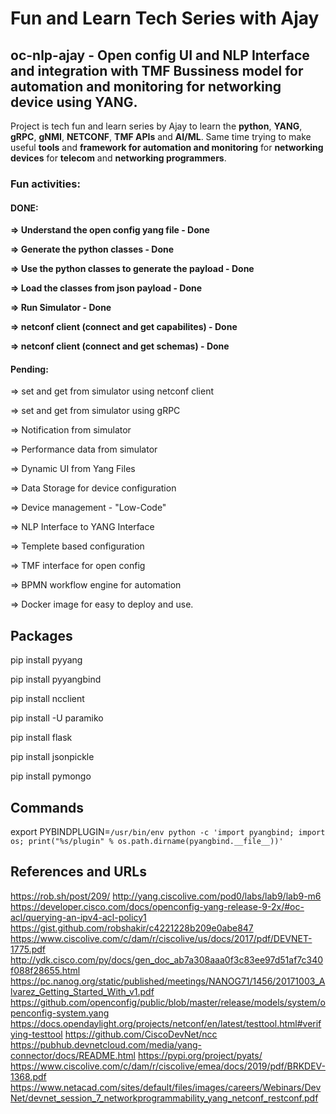 # Fun and Learn Tech Series with Ajay

## oc-nlp-ajay - Open config UI and NLP Interface and integration with TMF Bussiness model for automation and monitoring for networking device using YANG.

Project is tech fun and learn series by Ajay to learn the **python**, **YANG**, **gRPC**, **gNMI**, **NETCONF**, **TMF APIs** and **AI/ML**. 
Same time trying to make useful **tools** and **framework for automation and monitoring** for **networking devices** for **telecom** and **networking programmers**. 

### Fun activities:

####    DONE:

**=>  Understand the open config yang file - Done**

**=>  Generate the python classes - Done**

**=>  Use the python classes to generate the payload - Done**

**=>  Load the classes from json payload - Done**

**=>  Run Simulator - Done**

**=>  netconf client (connect and get capabilites) - Done**

**=>  netconf client (connect and get schemas) - Done**

####    Pending:

=>  set and get from simulator using netconf client

=>  set and get from simulator using  gRPC

=>  Notification from simulator

=>  Performance data from simulator

=> Dynamic UI from Yang Files

=> Data Storage for device configuration

=> Device management - "Low-Code"

=> NLP Interface to YANG Interface

=> Templete based configuration

=> TMF interface for open config

=> BPMN workflow engine for automation

=> Docker image for easy to deploy and use.


## Packages

pip install pyyang

pip install pyyangbind

pip install ncclient

pip install -U paramiko 

pip install flask

pip install jsonpickle

pip install pymongo

## Commands
export PYBINDPLUGIN=`/usr/bin/env python -c 'import pyangbind; import os; print("%s/plugin" % os.path.dirname(pyangbind.__file__))'`

## References and URLs 

https://rob.sh/post/209/
http://yang.ciscolive.com/pod0/labs/lab9/lab9-m6
https://developer.cisco.com/docs/openconfig-yang-release-9-2x/#oc-acl/querying-an-ipv4-acl-policy1
https://gist.github.com/robshakir/c4221228b209e0abe847
https://www.ciscolive.com/c/dam/r/ciscolive/us/docs/2017/pdf/DEVNET-1775.pdf
http://ydk.cisco.com/py/docs/gen_doc_ab7a308aaa0f3c83ee97d51af7c340f088f28655.html
https://pc.nanog.org/static/published/meetings/NANOG71/1456/20171003_Alvarez_Getting_Started_With_v1.pdf
https://github.com/openconfig/public/blob/master/release/models/system/openconfig-system.yang
https://docs.opendaylight.org/projects/netconf/en/latest/testtool.html#verifying-testtool
https://github.com/CiscoDevNet/ncc
https://pubhub.devnetcloud.com/media/yang-connector/docs/README.html
https://pypi.org/project/pyats/
https://www.ciscolive.com/c/dam/r/ciscolive/emea/docs/2019/pdf/BRKDEV-1368.pdf
https://www.netacad.com/sites/default/files/images/careers/Webinars/DevNet/devnet_session_7_networkprogrammability_yang_netconf_restconf.pdf
